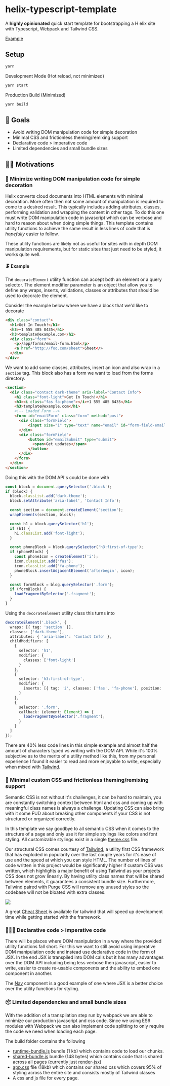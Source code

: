 # helix-typescript-template

A **highly opinionated** quick start template for bootstrapping a H
elix site with Typescript, Webpack and Tailwind CSS.

[Example](https://dev--helix-typescript-template--dylandepass.hlx.page)

## Setup

```sh
yarn
```

Development Mode (Hot reload, not minimized)

```sh
yarn start
```

Production Build (Minimized)

```sh
yarn build
```

## 🎯 Goals

- Avoid writing DOM manipulation code for simple decoration
- Minimal CSS and frictionless theming/remixing support
- Declarative code > imperative code
- Limited dependencies and small bundle sizes

## 🤜🏼 Motivations

### 🚫 Minimize writing DOM manipulation code for simple decoration

Helix converts cloud documents into HTML elements with minimal decoration. More often then not some amount of manipulation is required to come to a desired result. This typically includes adding attributes, classes, performing validation and wrapping the content in other tags. To do this one must write DOM manipulation code in javascript which can be verbose and hard to reason about when doing simple things. This template contains utility functions to achieve the same result in less lines of code that is _hopefully_ easier to follow.

These utility functions are likely not as useful for sites with in depth DOM manipulation requirements, but for static sites that just need to be styled, it works quite well.

#### 🗜 Example

The `decorateElement` utility function can accept both an element or a query selector. The element modifier parameter is an object that allow you to define any wraps, inserts, validations, classes or attributes that should be used to decorate the element.

Consider the example below where we have a block that we'd like to decorate

```html
<div class="contact">
  <h1>Get In Touch!</h1>
  <h3>+1 555 485 8435</h1>
  <h3>template@example.com</h1>
  <div class="form">
    <p>/app/forms/email-form.html</p>
    <a href="http://foo.com/sheet">Sheet</>
  </div>
</div>
```

We want to add some classes, attributes, insert an icon and also wrap in a `section` tag. This block also has a form we want to load from the forms directory.

```html
<section>
  <div class="contact dark-theme" aria-label="Contact Info">
    <h1 class="font-light">Get In Touch!</h1>
    <h3><i class="fas fa-phone"></i>+1 555 485 8435</h1>
    <h3>template@example.com</h1>
    <!-- Loaded Form -->
    <form id="emailForm" class="form" method="post">
      <div class="formField">
          <input size="1" type="text" name="email" id="form-field-email" placeholder="Email" required="required" aria-required="true">
      </div>
      <div class="formField">
          <button id="emailSubmit" type="submit">
            <span>Get updates</span>
          </button>
      </div>
    </form>
  </div>
</section>
```

Doing this with the DOM API's could be done with

```js
const block = document.querySelector('.block');
if (block) {
  block.classList.add('dark-theme');
  block.setAttribute('aria-label', 'Contact Info');

  const section = document.createElement('section');
  wrapElements(section, block);

  const h1 = block.querySelector('h1');
  if (h1) {
    h1.classList.add('font-light');
  }

  const phoneBlock = block.querySelector('h3:first-of-type');
  if (phoneBlock) {
    const phoneIcon = createElement('i');
    icon.classList.add('fas');
    icon.classList.add('fa-phone');
    phoneBlock.insertAdjacentElement('afterbegin', icon);
  }

  const formBlock = blog.querySelector('.form');
  if (formBlock) {
    loadFragmentBySelector('.fragment');
  }
}
```

Using the `decorateElement` utility class this turns into

```ts
decorateElement('.block', {
  wraps: [{ tag: 'section' }],
  classes: ['dark-theme'],
  attributes: { 'aria-label': 'Contact Info' },
  childModifiers: [
    {
      selector: 'h1',
      modifier: {
        classes: ['font-light']
      }
    },
    {
      selector: 'h3:first-of-type',
      modifier: {
        inserts: [{ tag: 'i', classes: ['fas', 'fa-phone'], position: 'afterbegin' }]
      }
    },
    {
      selector: '.form',
      callback: (element: Element) => {
        loadFragmentBySelector('.fragment');
      }
    }
  ]
});
```

There are 40% less code lines in this simple example and almost half the amount of characters typed vs writing with the DOM API. While it's 100% subjective as to the merits of a utility method like this, from my personal experience I found it easier to read and more enjoyable to write, especially when mixed with [Tailwind](https://tailwindcss.com).

### 💄 Minimal custom CSS and frictionless theming/remixing support

Semantic CSS is not without it's challenges, it can be hard to maintain, you are constantly switching context between html and css and coming up with meaningful class names is always a challenge. Updating CSS can also bring with it some FUD about breaking other components if your CSS is not structured or organized correctly.

In this template we say goodbye to all semantic CSS when it comes to the structure of a page and only use it for simple stylings like colors and font styling. All customizable stylings exist in a single [theme.css](/theme.css) file.

Our structural CSS comes courtesy of [Tailwind](https://tailwindcss.com), a utility first CSS framework that has exploded in popularity over the last couple years for it's ease of use and the speed at which you can style HTML. The number of lines of code written in this project would be significantly higher if custom CSS was written, which highlights a major benefit of using Tailwind as your projects CSS does not grow linearly. By having utility class names that will be shared between elements, it guarantees a consistent bundle size. Furthermore, Tailwind paired with Purge CSS will remove any unused styles so the codebase will not be bloated with extra classes.

<img src="https://i.imgur.com/vJxzhgB.png" style="max-width:600px;">

A great [Cheat Sheet](https://nerdcave.com/tailwind-cheat-sheet) is available for tailwind that will speed up development time while getting started with the framework.

### 🧑🏻‍💻 Declarative code > imperative code

There will be places where DOM manipulation in a way where the provided utility functions fall short. For this we want to still avoid using imperative DOM manipulation code and instead use declarative code in the form of JSX. In the end JSX is transpiled into DOM calls but it has many advantages over the DOM API including being less verbose then javascript, easier to write, easier to create re-usable components and the ability to embed one component in another.

The [Nav](https://github.com/dylandepass/helix-typescript-template/blob/dev/app/blocks/Nav/index.tsx) component is a good example of one where JSX is a better choice over the utility functions for styling.

### 📦 Limited dependencies and small bundle sizes

With the addition of a transpilation step run by webpack we are able to minimize our production javascript and css code. Since we using ES6 modules with Webpack we can also implement code splitting to only require the code we need when loading each page.

The build folder contains the following

- [runtime-bundle.js](/build/runtime-bundle.js) bundle (1 kb) which contains code to load our chunks.
- [shared-bundle.js](/build/shared-bundle.js) bundle (148 bytes) which contains code that is shared across all pages (currently just [render-jsx](https://www.npmjs.com/package/render-jsx))
- [app.css](/build/app.css) file (18kb) which contains our shared css which covers 95% of styling across the entire site and consists mostly of Tailwind classes
- A css and js file for every page.
